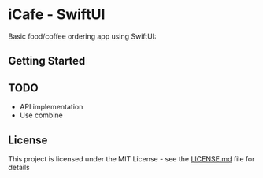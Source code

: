 # iCafe - SwiftUI

Basic food/coffee ordering app using SwiftUI:

## Getting Started

## TODO

- API implementation
- Use combine

## License

This project is licensed under the MIT License - see the [LICENSE.md](LICENSE.md) file for details


